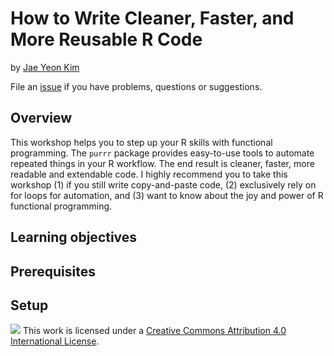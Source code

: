 # How to Write Cleaner, Faster, and More Reusable R Code

by [Jae Yeon Kim](https://jaeyk.github.io/)

File an [issue](https://github.com/dlab-berkeley/automating-workflows-in-R/issues) if you have problems, questions or suggestions.

## Overview

This workshop helps you to step up your R skills with functional programming. The `purrr` package provides easy-to-use tools to automate repeated things in your R workflow. The end result is cleaner, faster, more readable and extendable code. I highly recommend you to take this workshop (1) if you still write copy-and-paste code, (2) exclusively rely on for loops for automation, and (3) want to know about the joy and power of R functional programming.

## Learning objectives 

## Prerequisites

## Setup 
    
![](https://i.creativecommons.org/l/by/4.0/88x31.png) This work is licensed under a [Creative Commons Attribution 4.0 International License](https://creativecommons.org/licenses/by/4.0/).
